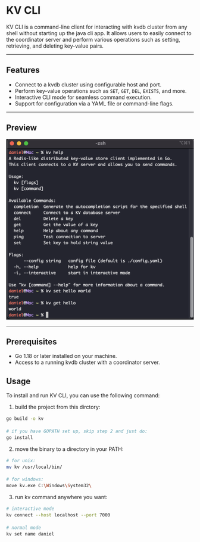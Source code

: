 # KV CLI

KV CLI is a command-line client for interacting with kvdb cluster from any shell without starting up the java cli app. It allows users to easily connect to the coordinator server and perform various operations such as setting, retrieving, and deleting key-value pairs.

---

## Features

- Connect to a kvdb cluster using configurable host and port.
- Perform key-value operations such as `SET`, `GET`, `DEL`, `EXISTS`, and more.
- Interactive CLI mode for seamless command execution.
- Support for configuration via a YAML file or command-line flags.

---

## Preview
![kvcli](assets/kvcli.png)

---

## Prerequisites
- Go 1.18 or later installed on your machine.
- Access to a running kvdb cluster with a coordinator server.



## Usage

To install and run KV CLI, you can use the following command:

1. build the project from this dirctory:
```bash
go build -o kv

# if you have GOPATH set up, skip step 2 and just do:
go install
```

2. move the binary to a directory in your PATH:
```bash
# for unix:
mv kv /usr/local/bin/

# for windows:
move kv.exe C:\Windows\System32\
```
3. run kv command anywhere you want:
```bash
# interactive mode
kv connect --host localhost --port 7000

# normal mode
kv set name daniel
```

